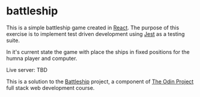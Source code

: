 # battleship

This is a simple battleship game created in [React](https://reactjs.org/). The purpose of this exercise is to implement test driven development using [Jest](https://jestjs.io/) as a testing suite.

In it's current state the game with place the ships in fixed positions for the humna player and computer.

Live server: TBD

This is a solution to the [Battleship](https://www.theodinproject.com/lessons/battleship) project, a component of [The Odin Project](https://www.theodinproject.com/) full stack web development course.
